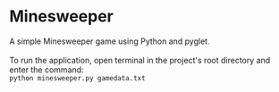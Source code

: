 # Minesweeper

A simple Minesweeper game using Python and pyglet.<br><br>
To run the application, open terminal in the project's root directory and enter the command:<br>
```python minesweeper.py gamedata.txt```

<br><br>
